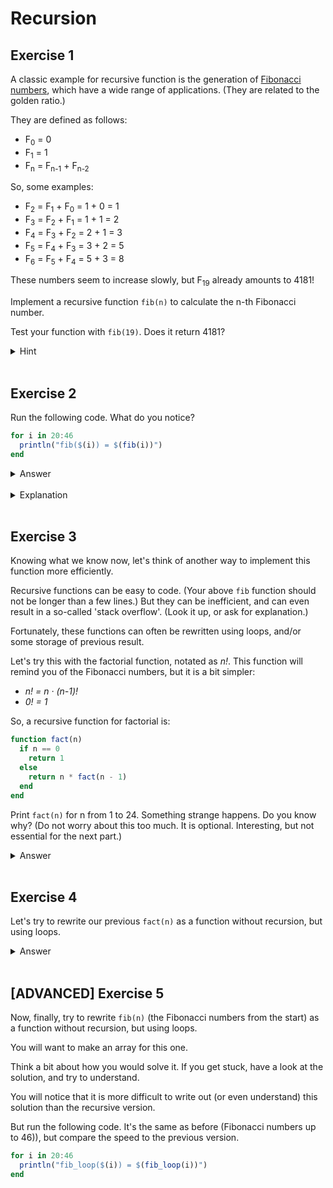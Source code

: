 # Recursion

## Exercise 1

A classic example for recursive function is the generation of [Fibonacci numbers](https://en.wikipedia.org/wiki/Fibonacci_number), which have a wide range of applications. (They are related to the golden ratio.)

They are defined as follows:
- F<sub>0</sub> = 0
- F<sub>1</sub> = 1
- F<sub>n</sub> = F<sub>n-1</sub> + F<sub>n-2</sub>

So, some examples:
- F<sub>2</sub> = F<sub>1</sub> + F<sub>0</sub> = 1 + 0 = 1
- F<sub>3</sub> = F<sub>2</sub> + F<sub>1</sub> = 1 + 1 = 2
- F<sub>4</sub> = F<sub>3</sub> + F<sub>2</sub> = 2 + 1 = 3
- F<sub>5</sub> = F<sub>4</sub> + F<sub>3</sub> = 3 + 2 = 5
- F<sub>6</sub> = F<sub>5</sub> + F<sub>4</sub> = 5 + 3 = 8

These numbers seem to increase slowly, but F<sub>19</sub> already amounts to 4181!

Implement a recursive function `fib(n)` to calculate the n-th Fibonacci number.

Test your function with `fib(19)`. Does it return 4181?

<details>
  <summary>Hint</summary>

  Your function keeps calling itself without ever giving a result?

  Recursive functions always need a base case scenario. Have you implemented that "starting" scenario inside the `fib` function?

</details><br>

## Exercise 2

Run the following code. What do you notice?

```julia
for i in 20:46
  println("fib($(i)) = $(fib(i))")
end
```

<details>
  <summary>Answer</summary>

  It takes more and more time to calculate the next Fibonacci number.
  Think about why? How many calculations are needed?

</details><br>

  <details>
    <summary>Explanation</summary>

  Step 1:
  - F<sub>10</sub> asks to calculate F<sub>9</sub> and F<sub>8</sub>

  Step 2:
  - F<sub>9</sub> asks to calculate F<sub>8</sub> and F<sub>7</sub>
  - F<sub>8</sub> asks to calculate F<sub>7</sub> and F<sub>6</sub>

  Step 3:

  - F<sub>8</sub> asks to calculate F<sub>7</sub> and F<sub>6</sub>
  - F<sub>7</sub> asks to calculate F<sub>6</sub> and F<sub>5</sub>
  - F<sub>7</sub> asks to calculate F<sub>6</sub> and F<sub>5</sub>
  - F<sub>6</sub> asks to calculate F<sub>5</sub> and F<sub>4</sub>

  The repetition in step 3 (second and third bullet) is not a typo. This same calculation is happening twice.

  This branching repeats and repeats again, until you get 2^n branches. This will take forever as n gets larger. There are many duplicate calculations happening.

  </details><br>


## Exercise 3

Knowing what we know now, let's think of another way to implement this function more efficiently.

Recursive functions can be easy to code. (Your above `fib` function should not be longer than a few lines.) But they can be inefficient, and can even result in a so-called 'stack overflow'. (Look it up, or ask for explanation.)

Fortunately, these functions can often be rewritten using loops, and/or some storage of previous result.

Let's try this with the factorial function, notated as *n!*. This function will remind you of the Fibonacci numbers, but it is a bit simpler:

- *n! = n &#183; (n-1)!*
- *0! = 1*

So, a recursive function for factorial is:

```julia
function fact(n)
  if n == 0
    return 1
  else
    return n * fact(n - 1)
  end
end
```

Print `fact(n)` for n from 1 to 24. Something strange happens. Do you know why? (Do not worry about this too much. It is optional. Interesting, but not essential for the next part.)

<details>
  <summary>Answer</summary>

  Remember, integers use 64 bits by default. And they are signed. So one bit is used for the sign. So strange things happen at the edges.

  Compare `2^63` with `2^63 - 1`.

  Compare `fact(20)` with `2^63 - 1`.

  So if you would multiple `fact(20)` with 63 to get `fact(21)` you are what we call "overflowing". An `Int64` cannnot capture such huge numbers.

</details><br>

## Exercise 4

Let's try to rewrite our previous `fact(n)` as a function without recursion, but using loops.

<details>
  <summary>Answer</summary>

```julia
function fact_loop(n)
  result = 1
  for i in 1:n
    result *= i
  end
  return result
end
```

Mind, this would still have the same overflowing problem as the previous solution.

</details><br>

## [ADVANCED] Exercise 5

Now, finally, try to rewrite `fib(n)` (the Fibonacci numbers from the start) as a function without recursion, but using loops.

You will want to make an array for this one.

Think a bit about how you would solve it. If you get stuck, have a look at the solution, and try to understand.

You will notice that it is more difficult to write out (or even understand) this solution than the recursive version.

But run the following code. It's the same as before (Fibonacci numbers up to 46)), but compare the speed to the previous version.

```julia
for i in 20:46
  println("fib_loop($(i)) = $(fib_loop(i))")
end
```

</details><br>
